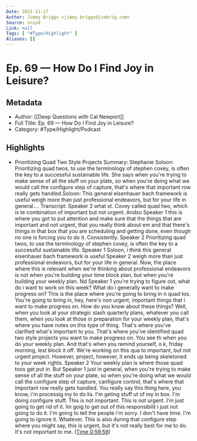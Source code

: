 ```yaml
---
Date: 2021-11-17
Author: Jimmy Briggs <jimmy.briggs@jimbrig.com>
Source: snipd
Link: null
Tags: [ "#Type/Highlight" ]
Aliases: []
---
```

# Ep. 69 —  How Do I Find Joy in Leisure?

## Metadata
- Author: [[Deep Questions with Cal Newport]]
- Full Title: Ep. 69 —  How Do I Find Joy in Leisure?
- Category: #Type/Highlight/Podcast

## Highlights
- Prioritizing Quad Two Style Projects
  Summary:
  Stephanie Soloon: Prioritizing quad twos, to use the terminology of stephen covey, is often the key to a successful sustainable life. She says when you're trying to make sense of all the stuff on your plate, so when you're doing what we would call the configure step of capture, that's where that important row really gets handled.Soloon: This general eisenhauer bach framework is useful weigh more than just professional endeavors, but for your life in general....
  Transcript:
  Speaker 2
  what st. Covey called quad two, which is te combination of important but not urgent. Andso
  Speaker 1
  this is where you got to put attention and make sure that the things that are important and not urgent, that you really think about em and that there's things in that box that you are scheduling and getting done, even though no one is forcing you to do it. Consistently.
  Speaker 2
  Prioritizing quad twos, to use the terminology of stephen covey, is often the key to a successful sustainable life.
  Speaker 1
  Soloon, i think this general eisenhauer bach framework is useful
  Speaker 2
  weigh more than just professional endeavors, but for your life in general. Now, the place where this is relevant when we're thinking about professional endeavors is not when you're building your time block plan, but when you're building your weekly plan. Nd
  Speaker 1
  you're trying to figure out, what do i want to work on this week? What do i generally want to make progress on? This is the place where you're going to bring in n quad tos. You're going to bring in, hey, here's non urgent, important things that i want to make progress on. How do you know about these things? Well, when you look at your strategic slash quarterly plans, whatever you call them, when you look at those in preparation for your weekly plan, that's where you have notes on this type of thing. That's where you've clarified what's important to you. That's where you've identified quad two style projects you want to make progress on. You see th when you do your weekly plan. And that's when you remind yourself, o k, friday morning, lest block it off. We're working on this qua to important, but not urgent project. However, project, however, it ends up being skeletoned to your week rights.
  Speaker 2
  Your weekly plan is where those quad toos get put in. But
  Speaker 1
  just in general, when you're trying to make sense of all the stuff on your plate, so when you're doing what we would call the configure step of capture, canfigure control, that's where that important row really gets handled. You really say this thing here, you know, i'm processig my to do lis. I'm geting stuff ut of my in box. I'm doing configure stuff. This is not important. This is not urgent. I'm just going to get rid of it. Im goig to get out of this responsibilit i just not going to do it. I'm going to tell the people i'm sorry. I don't have time. I'm going to ignore it. Whatever. This is also during that configure step where you might say, this is urgent, but it's not really best for me to do. It's not important to me. ([Time 0:59:59](https://share.snipd.com/snip/e51e95d5-ccee-4220-a4ed-6eb9af281adf))
